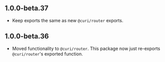 ## 1.0.0-beta.37

* Keep exports the same as new `@curi/router` exports.

## 1.0.0-beta.36

* Moved functionality to `@curi/router`. This package now just re-exports `@curi/router`'s exported function.
